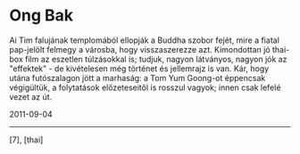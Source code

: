 # Ong Bak

Ai Tim falujának templomából ellopják a Buddha szobor fejét, mire a fiatal pap-jelölt felmegy a városba, hogy visszaszerezze azt. Kimondottan jó thai-box film az eszetlen túlzásokkal is; tudjuk, nagyon látványos, nagyon jók az "effektek" - de kivételesen még történet és jellemrajz is van. Kár, hogy utána futószalagon jött a marhaság: a Tom Yum Goong-ot éppencsak végigültük, a folytatások előzeteseitől is rosszul vagyok; innen csak lefelé vezet az út.

2011-09-04 

----

[7], [thai]